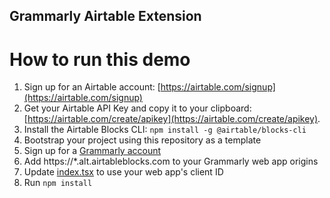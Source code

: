 ## Grammarly Airtable Extension

# How to run this demo

1. Sign up for an Airtable account: [https://airtable.com/signup](https://airtable.com/signup)
2. Get your Airtable API Key and copy it to your clipboard: [https://airtable.com/create/apikey](https://airtable.com/create/apikey).
3. Install the Airtable Blocks CLI: `npm install -g @airtable/blocks-cli`
4. Bootstrap your project using this repository as a template
5. Sign up for a [Grammarly account](https://www.grammarly.com/signup?pageStyle=developer)
6. Add https://\*.alt.airtableblocks.com to your Grammarly web app origins
7. Update [index.tsx](./frontend/index.tsx) to use your web app's client ID
8. Run `npm install`
